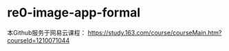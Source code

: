 # re0-image-app-formal

本Github服务于网易云课程： https://study.163.com/course/courseMain.htm?courseId=1210071044
